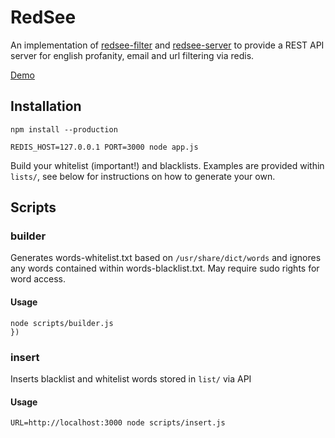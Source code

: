 # RedSee

An implementation of [redsee-filter](https://github.com/confuser/node-redsee-filter) and [redsee-server](https://github.com/confuser/node-redsee-server) to provide a REST API server for english profanity, email and url filtering via redis.

[Demo](http://redsee.frostcast.net)

## Installation
```
npm install --production

REDIS_HOST=127.0.0.1 PORT=3000 node app.js
```

Build your whitelist (important!) and blacklists. Examples are provided within `lists/`, see below for instructions on how to generate your own.

## Scripts

### builder
Generates words-whitelist.txt based on `/usr/share/dict/words` and ignores any words contained within words-blacklist.txt. May require sudo rights for word access.

#### Usage
```
node scripts/builder.js
})
```

### insert
Inserts blacklist and whitelist words stored in `list/` via API

#### Usage
```
URL=http://localhost:3000 node scripts/insert.js
```
